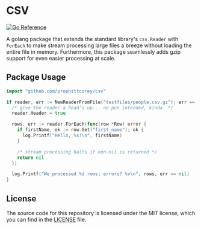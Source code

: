 # CSV

[![Go Reference](https://pkg.go.dev/badge/github.com/prophittcorey/csv.svg)](https://pkg.go.dev/github.com/prophittcorey/csv)

A golang package that extends the standard library's `csv.Reader` with
`ForEach` to make stream processing large files a breeze without loading the
entire file in memory. Furthermore, this package seamlessly adds gzip support
for even easier processing at scale.

## Package Usage

```go
import "github.com/prophittcorey/csv"

if reader, err := NewReaderFromFile("testfiles/people.csv.gz"); err == nil {
  /* give the reader a head's up... no pun intended, kinda. */
  reader.Header = true

  rows, err := reader.ForEach(func(row *Row) error {
    if firstName, ok := row.Get("first_name"); ok {
      log.Printf("Hello, %s!\n", firstName)
    }

    /* stream processing halts if non-nil is returned */
    return nil
  })

  log.Printf("We processed %d rows; errors? %v\n", rows, err == nil)
}
```

## License

The source code for this repository is licensed under the MIT license, which you can
find in the [LICENSE](LICENSE.md) file.
